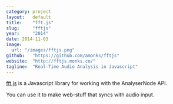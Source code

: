 ```yaml
---
category: project
layout:   default
title:    "fft.js"
slug:     "fftjs"
year:     "2014"
date: 2014-11-03
image:
  url: "/images/fftjs.png"
github:   "https://github.com/amonks/fftjs"
website:  "http://fftjs.monks.co/"
tagline:  "Real-Time Audio Analysis in Javascript"
---
```

[fft.js](http://processing.monks.co/fftjs) is a Javascript library for working with the AnalyserNode API.

You can use it to make web-stuff that syncs with audio input.
